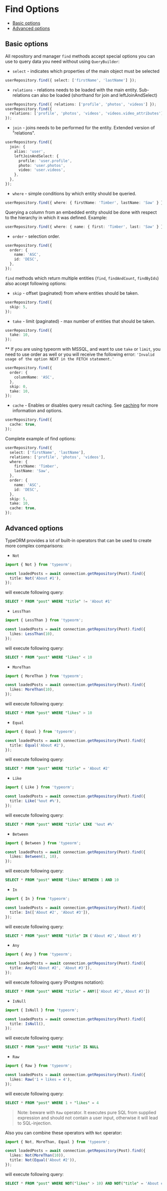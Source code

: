 # Find Options

- [Basic options](#basic-options)
- [Advanced options](#advanced-options)

## Basic options

All repository and manager `find` methods accept special options you can use to query data you need without using `QueryBuilder`:

- `select` - indicates which properties of the main object must be selected

```typescript
userRepository.find({ select: ['firstName', 'lastName'] });
```

- `relations` - relations needs to be loaded with the main entity. Sub-relations can also be loaded (shorthand for join and leftJoinAndSelect)

```typescript
userRepository.find({ relations: ['profile', 'photos', 'videos'] });
userRepository.find({
  relations: ['profile', 'photos', 'videos', 'videos.video_attributes'],
});
```

- `join` - joins needs to be performed for the entity. Extended version of "relations".

```typescript
userRepository.find({
  join: {
    alias: 'user',
    leftJoinAndSelect: {
      profile: 'user.profile',
      photo: 'user.photos',
      video: 'user.videos',
    },
  },
});
```

- `where` - simple conditions by which entity should be queried.

```typescript
userRepository.find({ where: { firstName: 'Timber', lastName: 'Saw' } });
```

Querying a column from an embedded entity should be done with respect to the hierarchy in which it was defined. Example:

```typescript
userRepository.find({ where: { name: { first: 'Timber', last: 'Saw' } } });
```

- `order` - selection order.

```typescript
userRepository.find({
  order: {
    name: 'ASC',
    id: 'DESC',
  },
});
```

`find` methods which return multiple entities (`find`, `findAndCount`, `findByIds`) also accept following options:

- `skip` - offset (paginated) from where entities should be taken.

```typescript
userRepository.find({
  skip: 5,
});
```

- `take` - limit (paginated) - max number of entities that should be taken.

```typescript
userRepository.find({
  take: 10,
});
```

\*\* If you are using typeorm with MSSQL, and want to use `take` or `limit`, you need to use order as well or you will receive the following error: `'Invalid usage of the option NEXT in the FETCH statement.'`

```typescript
userRepository.find({
  order: {
    columnName: 'ASC',
  },
  skip: 0,
  take: 10,
});
```

- `cache` - Enables or disables query result caching. See [caching](caching.md) for more information and options.

```typescript
userRepository.find({
  cache: true,
});
```

Complete example of find options:

```typescript
userRepository.find({
  select: ['firstName', 'lastName'],
  relations: ['profile', 'photos', 'videos'],
  where: {
    firstName: 'Timber',
    lastName: 'Saw',
  },
  order: {
    name: 'ASC',
    id: 'DESC',
  },
  skip: 5,
  take: 10,
  cache: true,
});
```

## Advanced options

TypeORM provides a lot of built-in operators that can be used to create more complex comparisons:

- `Not`

```ts
import { Not } from 'typeorm';

const loadedPosts = await connection.getRepository(Post).find({
  title: Not('About #1'),
});
```

will execute following query:

```sql
SELECT * FROM "post" WHERE "title" != 'About #1'
```

- `LessThan`

```ts
import { LessThan } from 'typeorm';

const loadedPosts = await connection.getRepository(Post).find({
  likes: LessThan(10),
});
```

will execute following query:

```sql
SELECT * FROM "post" WHERE "likes" < 10
```

- `MoreThan`

```ts
import { MoreThan } from 'typeorm';

const loadedPosts = await connection.getRepository(Post).find({
  likes: MoreThan(10),
});
```

will execute following query:

```sql
SELECT * FROM "post" WHERE "likes" > 10
```

- `Equal`

```ts
import { Equal } from 'typeorm';

const loadedPosts = await connection.getRepository(Post).find({
  title: Equal('About #2'),
});
```

will execute following query:

```sql
SELECT * FROM "post" WHERE "title" = 'About #2'
```

- `Like`

```ts
import { Like } from 'typeorm';

const loadedPosts = await connection.getRepository(Post).find({
  title: Like('%out #%'),
});
```

will execute following query:

```sql
SELECT * FROM "post" WHERE "title" LIKE '%out #%'
```

- `Between`

```ts
import { Between } from 'typeorm';

const loadedPosts = await connection.getRepository(Post).find({
  likes: Between(1, 10),
});
```

will execute following query:

```sql
SELECT * FROM "post" WHERE "likes" BETWEEN 1 AND 10
```

- `In`

```ts
import { In } from 'typeorm';

const loadedPosts = await connection.getRepository(Post).find({
  title: In(['About #2', 'About #3']),
});
```

will execute following query:

```sql
SELECT * FROM "post" WHERE "title" IN ('About #2','About #3')
```

- `Any`

```ts
import { Any } from 'typeorm';

const loadedPosts = await connection.getRepository(Post).find({
  title: Any(['About #2', 'About #3']),
});
```

will execute following query (Postgres notation):

```sql
SELECT * FROM "post" WHERE "title" = ANY(['About #2','About #3'])
```

- `IsNull`

```ts
import { IsNull } from 'typeorm';

const loadedPosts = await connection.getRepository(Post).find({
  title: IsNull(),
});
```

will execute following query:

```sql
SELECT * FROM "post" WHERE "title" IS NULL
```

- `Raw`

```ts
import { Raw } from 'typeorm';

const loadedPosts = await connection.getRepository(Post).find({
  likes: Raw('1 + likes = 4'),
});
```

will execute following query:

```sql
SELECT * FROM "post" WHERE 1 + "likes" = 4
```

> Note: beware with `Raw` operator. It executes pure SQL from supplied expression and should not contain a user input,
> otherwise it will lead to SQL-injection.

Also you can combine these operators with `Not` operator:

```ts
import { Not, MoreThan, Equal } from 'typeorm';

const loadedPosts = await connection.getRepository(Post).find({
  likes: Not(MoreThan(10)),
  title: Not(Equal('About #2')),
});
```

will execute following query:

```sql
SELECT * FROM "post" WHERE NOT("likes" > 10) AND NOT("title" = 'About #2')
```
